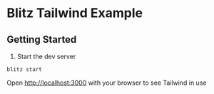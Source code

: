 # Blitz Tailwind Example

## Getting Started

1. Start the dev server

```
blitz start
```

Open [http://localhost:3000](http://localhost:3000) with your browser to see Tailwind in use
